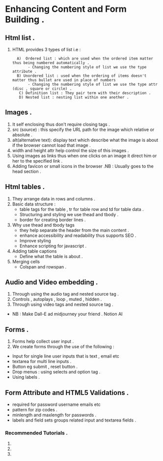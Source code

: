 # Enhancing Content and Form Building .

## Html list . 
1) HTML provides 3 types of list i.e :

         A)  Ordered list : which are used when the ordered item matter thus being numbered automatically .
              - Changing the numbering style of list we use the type attribute .
         B) Unordered list : used when the ordering of items doesn't matter thus bullet are used in place of numbers 
              - Changing the numbering style of list we use the type attr (disc , square or circle) .
          C) Definition list : They pair term with their description .
          D) Nested list : nesting list within one another .

## Images .
1) It self enclosing thus don't require closing tags .
2) src (source) : this specify the URL path for the image which relative or absolute . 
3) alt(alternative text): display text which describe what the image is about if the browser cannot load that image .
4) width and height attr help control the size of this images .
5) Using images as links thus when one clicks on an image it direct him or her to the specified link .
6) Adding favicon or small icons in the browser .NB : Usually goes to the head section .
## Html tables .
1) They arrange data in rows and columns .
2) Basic data structure :
    - table tags for the table ,  tr for table row and td for table data .
    - Structuring and styling we use thead and tbody .
    - border for creating border lines .
3) Why use thead and tbody tags 
    - they help separate the header from the main content .
    - enhance accessibility and readability thus supports SEO .
    - Improve styling 
    - Enhance scripting for javascript .
4) Adding table captions 
    - Define what the table is about .
5) Merging cells
    - Colspan and rowspan .
## Audio and Video embedding .
1) Through using the audio tag and nested source tag .
2) Controls , autoplays , loop , muted , hidden .
3) Through using video tags and nested source tag .
- NB : Make Dall-E ad midjourney your friend . Notion AI 
## Forms .
1) Forms help collect user input .
2) We create forms through the use of the following :

  - Input for single line user inputs that is text , email etc 
  - textarea for multi line inputs .
  - Button eg submit , reset button .
  - Drop menus : using selects and option tag .
  - Using labels .
## Form Attribute and HTML5 Validations .
  - required for password username emails etc
  - pattern for zip codes .
  - minlength and maxlength for passwords .
  - labels and field sets groups related input and textarea fields .

### Recommended Tutorials .
1) [NetNinja]:(https://www.youtube.com/playlist?list=PL4cUxeGkcC9gksOX3KdDJkGz0Bt9tv1_7)
2) [WW3School]:(https://www.w3schools.com/html/html_media.asp)
3) [GoogleDeveloper]:(https://www.youtube.com/watch?v=1P3jnhmEUBA)